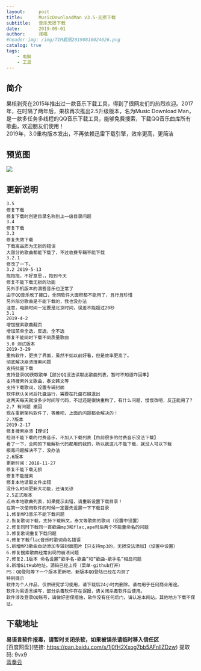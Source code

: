 ```yaml
---
layout:     post
title:      MusicDownloadMan v3.5-无损下载
subtitle:   音乐无损下载
date:       2019-09-01
author:     浅唱
#header-img: /img/TIM截图20190810024626.png
catalog: true
tags:
    - 电脑
    - 工具
---
```


## 简介
果核剥壳在2015年推出过一款音乐下载工具，得到了很网友们的热烈欢迎。2017年，在时隔了两年后，果核再次推出2.5升级版本，名为Music Download Man，是一款多任务多线程的QQ音乐下载工具，能够免费搜索，下载QQ音乐曲库所有歌曲，欢迎朋友们使用！    
2019年，3.0重构版本发出，不再依赖迅雷下载引擎，效率更高，更简洁

## 预览图
![](https://cdn.jsdelivr.net/gh/qcnhy/img/musm3.png)


## 更新说明
	3.5
	修复下载
	修复下载时创建目录名称到上一级目录问题
	3.4
	修复下载
	3.3
	修复失效下载
	下载高品质为无损的错误
	大部分的歌曲都能下载了，不过收费专辑不能下载
	3.2.1 
	修改了一下。
	3.2 2019-5-13
	拖拖拖，不好意思，，拖到今天
	修复不能下载无损的功能
	另外手机版本的滴答音乐也正常了
	由于QQ音乐改了接口，全网软件大面积都不能用了，且行且珍惜
	另外部分歌曲是不能下载的，我也没办法
	注意，电脑时间一定要是北京时间，误差不能超过20秒
	3.1
	2019-4-2
	增加搜索歌曲翻页
	增加菜单全选，反选，全不选
	修复不能同时下载不同质量歌曲
	3.0 测试版本
	2019-3-29
	重构软件，更换了界面，虽然不如以前好看，但是效率更高了。
	彻底解决崩溃搜索问题
	支持批量下载
	支持登录QQ获取歌单【部分QQ没法读取出歌曲列表，暂时不知道咋回事】
	支持搜索外文歌曲，泰文韩文等
	支持下载歌词，设置专辑封面
	软件默认关闭后托盘运行，需要在托盘右键退出
	这两天每天就没多少时间写代码，不过还是很快重构了，有什么问题，慢慢改吧，反正能用了?
	2.7 有问题 撤回
	现在重新架构软件了，等着吧，上面的问题都会解决的！
	2.7版本
	2019-2-17
	修复搜索崩溃【理论】
	检测不能下载的付费音乐，不加入下载列表【目前很多的付费音乐没法下载】
	看了一下，全网的下载解析代码都用的我的，所以我这儿不能下载，就没人可以下载
	报毒问题解决不了，没办法
	2.6版本
	更新时间：2018-11-27
	修复不能下载无损
	修复不能搜索
	修复本地读取文件出错
	没什么时间更新大功能，还请见谅
	2.5正式版本
	点击本地歌曲列表，如果提示出错，请重新设置下载目录！
	在第一次使用软件的时候一定要先设置一下下载目录
	1.修复MP3音乐不能下载问题
	2.恢复歌词下载，支持下载韩文，泰文等歌曲的歌词（设置中设置）
	2.修复同时下载同一首歌曲mp3和flac,ape时后两个不能重命名的问题
	3.修复歌词重复下载问题
	4.修复下载flac音乐时歌词命名错误
	5.新增MP3歌曲自动添加专辑封面图片【只支持mp3的，无损没法添加】（设置中设置）
	6.修复搜索歌曲经常出现的崩溃问题
	7.修复2.1版本 命名设置“歌手名-歌曲”和“歌曲-歌手名”相反问题
	8.新增GitHub地址，源码已经上传（菜单-github打开）
	PS：QQ登陆等下一个版本更新吧，新版本QQ登陆已经在内测了
	特别提示
	软件为个人作品，仅供研究学习使用，请下载后24小时内删除。请勿用于任何商业用途。
	软件为易语言编写，部分杀毒软件存在误报，请关闭杀毒软件后使用。
	软件涉及登录QQ账号，请做好密保措施，软件没有任何后门，请认准本网站，其他地方下载不保证。

## 下载地址
**易语言软件报毒，请暂时关闭杀软，如果被误杀请临时移入信任区**      
[百度网盘](链接: https://pan.baidu.com/s/1j0fH2Xxog7bb5AFnllZDzw) 提取码: 9vx9      
[蓝奏云](https://www.lanzous.com/i5xgyfi)
                             
